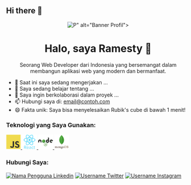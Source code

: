 ## Hi there 👋

<p align="center">
  <img width="1563" height="1563" alt="P"src="https://github.com/user-attachments/assets/ad57a85c-821c-47fa-b5cb-aa3484c80907" />" alt="Banner Profil">
</p>
<h1 align="center">Halo, saya Ramesty 👋</h1>
<p align="center">
  Seorang Web Developer dari Indonesia yang bersemangat dalam membangun aplikasi web yang modern dan bermanfaat.
</p>

- 🔭 Saat ini saya sedang mengerjakan ...
- 🌱 Saya sedang belajar tentang ...
- 👯 Saya ingin berkolaborasi dalam proyek ...
- 📫 Hubungi saya di: [email@contoh.com](mailto:email@contoh.com)
- 😄 Fakta unik: Saya bisa menyelesaikan Rubik's cube di bawah 1 menit!
<h3 align="left">Teknologi yang Saya Gunakan:</h3>
<p align="left">
  <a href="https://developer.mozilla.org/en-US/docs/Web/JavaScript" target="_blank" rel="noreferrer">
    <img src="https://raw.githubusercontent.com/devicons/devicon/master/icons/javascript/javascript-original.svg" alt="javascript" width="40" height="40"/>
  </a>
  <a href="https://reactjs.org/" target="_blank" rel="noreferrer">
    <img src="https://raw.githubusercontent.com/devicons/devicon/master/icons/react/react-original-wordmark.svg" alt="react" width="40" height="40"/>
  </a>
  <a href="https://nodejs.org" target="_blank" rel="noreferrer">
    <img src="https://raw.githubusercontent.com/devicons/devicon/master/icons/nodejs/nodejs-original-wordmark.svg" alt="nodejs" width="40" height="40"/>
  </a>
  <a href="https://www.mongodb.com/" target="_blank" rel="noreferrer">
    <img src="https://raw.githubusercontent.com/devicons/devicon/master/icons/mongodb/mongodb-original-wordmark.svg" alt="mongodb" width="40" height="40"/>
  </a>
</p>
<h3 align="left">Hubungi Saya:</h3>
<p align="left">
<a href="https://linkedin.com/in/NAMA_PENGGUNA_LINKEDIN" target="blank"><img align="center" src="https://raw.githubusercontent.com/rahuldkjain/github-profile-readme-generator/master/src/images/icons/Social/linked-in-alt.svg" alt="Nama Pengguna Linkedin" height="30" width="40" /></a>
<a href="https://twitter.com/USERNAME_TWITTER" target="blank"><img align="center" src="https://raw.githubusercontent.com/rahuldkjain/github-profile-readme-generator/master/src/images/icons/Social/twitter.svg" alt="Username Twitter" height="30" width="40" /></a>
<a href="https://instagram.com/USERNAME_INSTAGRAM" target="blank"><img align="center" src="https://raw.githubusercontent.com/rahuldkjain/github-profile-readme-generator/master/src/images/icons/Social/instagram.svg" alt="Username Instagram" height="30" width="40" /></a>
</p>
